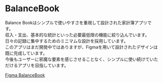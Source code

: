 # BalanceBook  
Balance Bookはシンプルで使いやすさを重視して設計された家計簿アプリです。  
収入・支出、基本的な統計といった必要最低限の機能に絞り込んでいます。  
日々の記録に集中するためのミニマムな設計を採用しています。  
このアプリはまだ開発中ではありますが、Figmaを用いて設計されたデザインは既に完成しています。  
今後もユーザーに邪魔な要素を感じさせることなく、シンプルに使い続けていただけるアプリを目指しています。   
  
[Figma BalanceBook](https://www.figma.com/file/uJooimQiMph0a9T0CBxZwX/%E5%AE%B6%E8%A8%88%E7%B0%BF%E3%82%A2%E3%83%97%E3%83%AA?type=design&node-id=4%3A33&mode=design&t=3LEulIw5jakbipty-1)
